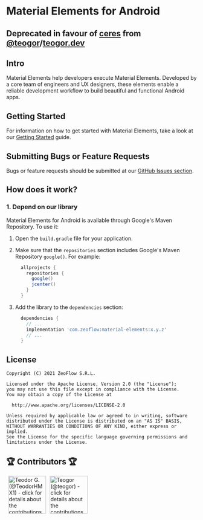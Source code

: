 # Material Elements for Android

## Deprecated in favour of [ceres](https://github.com/teogor/ceres) from [@teogor](https://github.com/teogor)/[teogor.dev](https://teogor.dev)

##  Intro
Material Elements help developers execute
Material Elements. Developed by a core team of
engineers and UX designers, these elements enable a reliable
development workflow to build beautiful and functional Android apps.

## Getting Started
For information on how to get started with Material Elements,
take a look at our [Getting Started](docs/getting-started.md) guide.

## Submitting Bugs or Feature Requests
Bugs or feature requests should be submitted at our [GitHub Issues section](https://github.com/zeoflow/material-elements/issues).

## How does it work?
### 1. Depend on our library

Material Elements for Android is available through Google's Maven Repository.
To use it:

1.  Open the `build.gradle` file for your application.
2.  Make sure that the `repositories` section includes Google's Maven Repository
    `google()`. For example:

    ```groovy
      allprojects {
        repositories {
          google()
          jcenter()
        }
      }
    ```

3.  Add the library to the `dependencies` section:

    ```groovy
      dependencies {
        // ...
        implementation 'com.zeoflow:material-elements:x.y.z'
        // ...
      }
    ```

## License
    Copyright (C) 2021 ZeoFlow S.R.L.
    
    Licensed under the Apache License, Version 2.0 (the "License");
    you may not use this file except in compliance with the License.
    You may obtain a copy of the License at
    
      http://www.apache.org/licenses/LICENSE-2.0
    
    Unless required by applicable law or agreed to in writing, software
    distributed under the License is distributed on an "AS IS" BASIS,
    WITHOUT WARRANTIES OR CONDITIONS OF ANY KIND, either express or implied.
    See the License for the specific language governing permissions and
    limitations under the License.

## 🏆 Contributors 🏆

<!-- ZEOBOT-LIST:START - Do not remove or modify this section -->
<!-- prettier-ignore-start -->
<!-- markdownlint-disable -->
<p float="left">
<a href="docs/contributors.md#pushpin-teodor-g-teodorhmx1"><img width="100" src="https://avatars0.githubusercontent.com/u/22307006?v=4" hspace=5 title='Teodor G. (@TeodorHMX1) - click for details about the contributions'></a><a href="docs/contributors.md#pushpin-teogor-teogor"><img width="100" src="https://avatars2.githubusercontent.com/u/70129978?v=4" hspace=5 title='Teogor (@teogor) - click for details about the contributions'></a>
</p>

<!-- markdownlint-enable -->
<!-- prettier-ignore-end -->
<!-- ZEOBOT-LIST:END -->
<!-- ZEOBOT-LIST:START - Do not remove or modify this section -->
<!-- prettier-ignore-start -->
<!-- markdownlint-disable -->
<!-- markdownlint-enable -->
<!-- prettier-ignore-end -->
<!-- ZEOBOT-LIST:END -->
